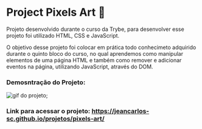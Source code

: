 # Project Pixels Art :art:
Projeto desenvolvido durante o curso da Trybe, para desenvolver esse projeto foi utilizado HTML, CSS e JavaScript.

O objetivo desse projeto foi colocar em prática todo conhecimeto adquirido durante o quinto bloco do curso, no qual aprendemos como manipular elementos de uma página HTML e também como remover e adicionar eventos na página, utilizando JavaScript, através do DOM.

### Demosntração do Projeto:
<img src='pa-bgc/pixels-art.gif' alt='gif do projeto'></img>;

### Link para acessar o projeto: https://jeancarlos-sc.github.io/projetos/pixels-art/

